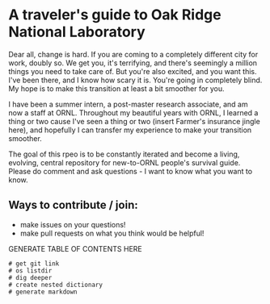 # A traveler's guide to Oak Ridge National Laboratory


Dear all, change is hard. If you are coming to a completely different city for work, doubly so. We get you, it&#39;s terrifying, and there&#39;s seemingly a million things you need to take care of. But you&#39;re also excited, and you want this. I&#39;ve been there, and I know how scary it is. You&#39;re going in completely blind. My hope is to make this transition at least a bit smoother for you.

I have been a summer intern, a post-master research associate, and am now a staff at ORNL. Throughout my beautiful years with ORNL, I learned a thing or two cause I&#39;ve seen a thing or two (insert Farmer&#39;s insurance jingle here), and hopefully I can transfer my experience to make your transition smoother.

The goal of this rpeo is to be constantly iterated and become a living, evolving, central repository for new-to-ORNL people&#39;s survival guide. Please do comment and ask questions - I want to know what you want to know.

## Ways to contribute / join:
- make issues on your questions!
- make pull requests on what you think would be helpful!


GENERATE TABLE OF CONTENTS HERE
```
# get git link
# os listdir
# dig deeper
# create nested dictionary
# generate markdown
```